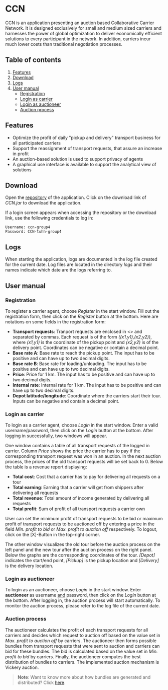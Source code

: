# CCN

CCN is an application presenting an auction based Collaborative Carrier Network. It is designed exclusively for small 
and medium sized carriers and harnesses the power of global optimization to deliver economically efficient solutions to
every participant in the network. In addition, carriers incur much lower costs than traditional negotiation processes.

## Table of contents

1. [Features](#features)
2. [Download](#download)
3. [Logs](#logs)
4. [User manual](#user-manual)
   - [Registration](#registration)
   - [Login as carrier](#login-as-carrier)
   - [Login as auctioneer](#login-as-auctioneer)
   - [Auction process](#auction-process)


## Features

- Optimize the profit of daily "pickup and delivery" transport business for all participated carriers
- Support the reassignment of transport requests, that assure an increase in profit
- An auction-based solution is used to support privacy of agents
- A graphical use interface is available to support the analytical view of solutions

## Download

Open the [repository](https://ccn.jfrog.io/ui/native/ccn-generic-local/) of the application. Click on the download link
of _CCN.jar_ to download the application.

If a login screen appears when accessing the repository or the download link, use the following credentials to log in:
```
Username: ccn-group4
Password: CCN-tuhh-group4
```

## Logs
When starting the application, logs are documented in the log file created for the current date. Log files are located
in the directory _logs_ and their names indicate which date are the logs referring to.

## User manual

### Registration

To register a carrier agent, choose _Register_ in the start window. Fill out the registration form, then click on the
_Register_ button at the bottom. Here are notations on some fields in the registration form:

- **Transport requests**: Tranport requests are enclosed in <> and separated by commas. Each request is of the form
_((x1,y1),(x2,y2))_, where _(x1,y1)_ is the coordinate of the pickup point and _(x2,y2)_ is of the delivery point.
Coordinates can be negative or contain a decimal point.
- **Base rate A**: Base rate to reach the pickup point. The input has to be positive and can have up to two decimal digits.
- **Base rate B**: Base rate for loading/unloading. The input has to be positive and can have up to two decimal digits.
- **Price**: Price for 1 km. The input has to be positive and can have up to two decimal digits.
- **Internal rate**: Internal rate for 1 km. The input has to be positive and can have up to two decimal digits.
- **Depot latitude/longitude**: Coordinate where the carriers start their tour. Inputs can be negative and contain
a decimal point.

### Login as carrier

To login as a carrier agent, choose _Login_ in the start window. Enter a valid username/password, then click on the
_Login_ button at the bottom. After logging in successfully, two windows will appear.

One window contains a table of all transport requests of the logged in carrier. Column _Price_ shows the price the 
carrier has to pay if the corresponding transport request was won in an auction. In the next auction process, the prices
of the old transport requests will be set back to 0. Below the table is a revenue report displaying:

- **Total cost**: Cost that a carrier has to pay for delivering all requests on a tour
- **Total earning**: Earning that a carrier will get from shippers after delivering all requests
- **Total revenue**: Total amount of income generated by delivering all requests
- **Total profit**: Sum of profit of all transport requests a carrier own

User can set the minimum profit of transport requests to be bid or maximum profit of transport requests to be auctioned 
off by entering a price in the field _Min. profit to bid_ or _Max. profit to auction off_ respectively. To logout, click
on the [X]-Button in the top-right corner.

The other window visualizes the old tour before the auction process on the left panel and the new tour after the auction
process on the right panel. Below the graphs are the corresponding coordinates of the tour. _[Depot]_ indicates the 
start/end point, _[Pickup]_ is the pickup location and _[Delivery]_ is the delivery location.

### Login as auctioneer

To login as an auctioneer, choose _Login_ in the start window. Enter **auctioneer** as username <ins>and</ins> password, 
then click on the _Login_ button at the bottom. After logging in, the auction process will start automatically. To
monitor the auction process, please refer to the log file of the current date.

### Auction process

The auctioneer calculates the profit of each transport requests for all carriers and decides which request to auction
off based on the value set in _Max. profit to auction off_ by carriers. The auctioneer then forms possible bundles from
transport requests that were sent to auction and carriers can bid for these bundles. The bid is calculated based on the
value set in _Min. profit to bid_ by carriers. Finally, the auctioneer computes the best distribution of bundles to
carriers. The implemented auction mechanism is Vickery auction.

> <b>Note</b>: Want to know more about how bundles are generated and distributed? Click [here](Bundle.md).



